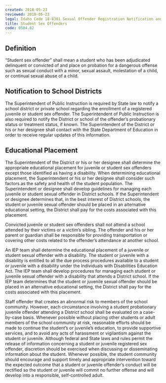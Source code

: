 ```yaml
---
created: 2018-05-23
reviewed: 2018-05-23
legal: Idaho Code 18-8301 Sexual Offender Registration Notification and Community Right-to-Know-Act,Idaho Code 18-8402 Findings,Idaho Code 18- 8403 Definitions,Idaho Code 18-8408 Providing List to Superintendent Of Public Instruction,Idaho Code 18-8412 Exemption from Civil Liability,Idaho Code 18-8413 Penalties for Vigilantism of Other Misuse of Information,Idaho Code 33-205 Denial of School Attendance,Idaho Code 18-8329 Adult Criminal Sex Offenders-Prohibited Access to School Children
title: Student Sex Offenders
code: 0504.82
---
```


## Definition

“Student sex offender” shall mean a student who has been adjudicated delinquent or convicted of and place on probation for a dangerous offense such as sexual conduct with a minor, sexual assault, molestation of a child, or continual sexual abuse of a child.

## Notification to School Districts

The Superintendent of Public Instruction is required by State law to notify a school district or private school regarding the enrollment of a registered juvenile or student sex offender. The Superintendent of Public Instruction is also required to notify the District or school of the offender’s probationary status or treatment status, if known. The Superintendent of the District or his or her designee shall contact with the State Department of Education in order to receive regular updates of this information.

## Educational Placement

The Superintendent of the District or his or her designee shall determine the appropriate educational placement for juvenile or student sex offenders except those identified as having a disability. When determining educational placement, the Superintendent or his or her designee shall consider such factors as the safety and health of the student population. The Superintendent or designee shall develop guidelines for managing each juvenile or student sexual offender in District schools. If the Superintendent or designee determines that, in the best interest of District schools, the student or juvenile sexual offender should be placed in an alternative educational setting, the District shall pay for the costs associated with this placement.

Convicted juvenile or student sex offenders shall not attend a school attended by their victims or a victim’s sibling. The offender and his or her parent or guardian shall be responsible for providing transportation or covering other costs related to the offender’s attendance at another school.

An IEP team shall determine the educational placement of a juvenile or student sexual offender with a disability. The student or juvenile with a disability is entitled to all the due process procedures available to a student or juvenile with a disability under the Individuals with Disabilities Education Act. The IEP team shall develop procedures for managing each student or juvenile sexual offender with a disability that attends a District school. If the IEP team determines that the student or juvenile sexual offender should be placed in an alternative educational setting, the District shall pay for the costs associated with this placement.

Staff offender that creates an abnormal risk to members of the school community. However, each circumstance involving a student probationary juvenile offender attending a District school shall be evaluated on a case-by-case basis. Whenever possible without placing other students or adult members of the school community at risk, reasonable efforts should be made to continue the student’s or juvenile’s education, to provide supportive services, and to avoid any acts of harassment or vigilantism against the student or juvenile. Although federal and State laws and rules permit the release of information concerning a student or juvenile registered sex offender, discretion should be exercised when discussing or disseminating information about the student. Whenever possible, the student community should encourage and support timely and appropriate intervention toward the expected outcome that a student or juvenile offender’s conduct will be rectified so the student or juvenile will commit no further offense and will develop into a responsible, self-controlled adult.

